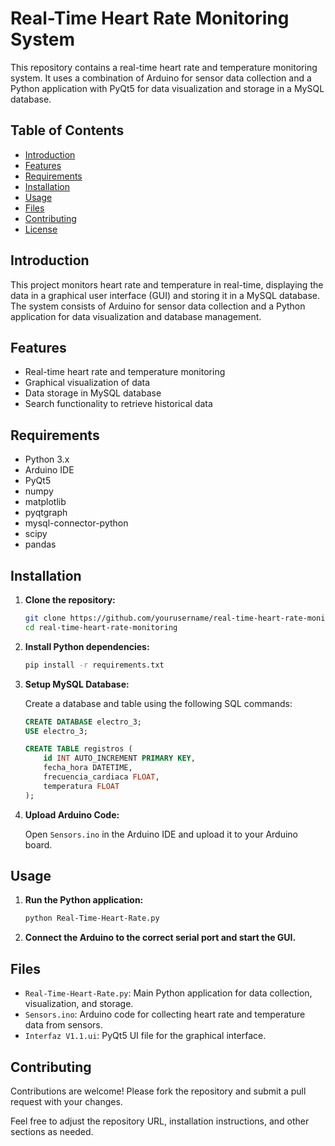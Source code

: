 

# Real-Time Heart Rate Monitoring System

This repository contains a real-time heart rate and temperature monitoring system. It uses a combination of Arduino for sensor data collection and a Python application with PyQt5 for data visualization and storage in a MySQL database.

## Table of Contents
- [Introduction](#introduction)
- [Features](#features)
- [Requirements](#requirements)
- [Installation](#installation)
- [Usage](#usage)
- [Files](#files)
- [Contributing](#contributing)
- [License](#license)

## Introduction

This project monitors heart rate and temperature in real-time, displaying the data in a graphical user interface (GUI) and storing it in a MySQL database. The system consists of Arduino for sensor data collection and a Python application for data visualization and database management.

## Features

- Real-time heart rate and temperature monitoring
- Graphical visualization of data
- Data storage in MySQL database
- Search functionality to retrieve historical data

## Requirements

- Python 3.x
- Arduino IDE
- PyQt5
- numpy
- matplotlib
- pyqtgraph
- mysql-connector-python
- scipy
- pandas

## Installation

1. **Clone the repository:**

    ```bash
    git clone https://github.com/yourusername/real-time-heart-rate-monitoring.git
    cd real-time-heart-rate-monitoring
    ```

2. **Install Python dependencies:**

    ```bash
    pip install -r requirements.txt
    ```

3. **Setup MySQL Database:**

    Create a database and table using the following SQL commands:

    ```sql
    CREATE DATABASE electro_3;
    USE electro_3;

    CREATE TABLE registros (
        id INT AUTO_INCREMENT PRIMARY KEY,
        fecha_hora DATETIME,
        frecuencia_cardiaca FLOAT,
        temperatura FLOAT
    );
    ```

4. **Upload Arduino Code:**

    Open `Sensors.ino` in the Arduino IDE and upload it to your Arduino board.

## Usage

1. **Run the Python application:**

    ```bash
    python Real-Time-Heart-Rate.py
    ```

2. **Connect the Arduino to the correct serial port and start the GUI.**

## Files

- `Real-Time-Heart-Rate.py`: Main Python application for data collection, visualization, and storage.
- `Sensors.ino`: Arduino code for collecting heart rate and temperature data from sensors.
- `Interfaz V1.1.ui`: PyQt5 UI file for the graphical interface.

## Contributing

Contributions are welcome! Please fork the repository and submit a pull request with your changes.

Feel free to adjust the repository URL, installation instructions, and other sections as needed.
